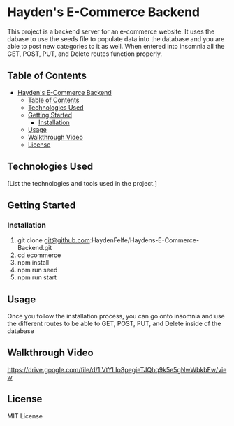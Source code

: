 # Hayden's E-Commerce Backend

This project is a backend server for an e-commerce website. It uses the dabase to use the seeds file to populate data into the database and you are able to post new categories to it as well. When entered into insomnia all the GET, POST, PUT, and Delete routes function properly. 
## Table of Contents
- [Hayden's E-Commerce Backend](#haydens-e-commerce-backend)
  - [Table of Contents](#table-of-contents)
  - [Technologies Used](#technologies-used)
  - [Getting Started](#getting-started)
    - [Installation](#installation)
  - [Usage](#usage)
  - [Walkthrough Video](#walkthrough-video)
  - [License](#license)

## Technologies Used
[List the technologies and tools used in the project.]

## Getting Started
### Installation
1. git clone git@github.com:HaydenFelfe/Haydens-E-Commerce-Backend.git
2. cd ecommerce
3. npm install
4. npm run seed
5. npm run start

## Usage
Once you follow the installation process, you can go onto insomnia and use the different routes to be able to GET, POST, PUT, and Delete inside of the database

## Walkthrough Video 
https://drive.google.com/file/d/1IVtYLIo8pegieTJQhq9k5e5gNwWbkbFw/view

## License
MIT License


